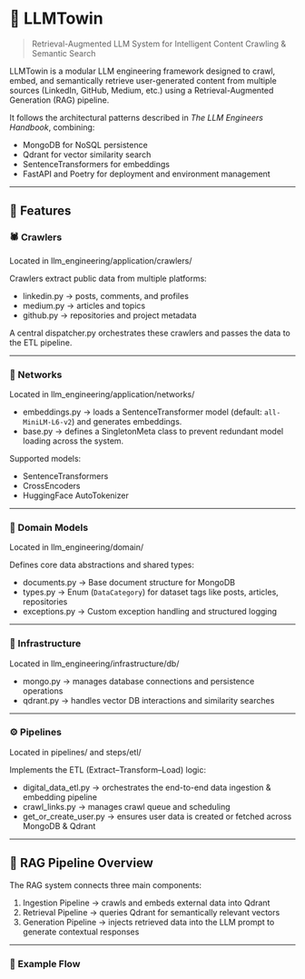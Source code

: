 # 🧠 LLMTowin  
> Retrieval-Augmented LLM System for Intelligent Content Crawling & Semantic Search

LLMTowin is a modular LLM engineering framework designed to crawl, embed, and semantically retrieve user-generated content from multiple sources (LinkedIn, GitHub, Medium, etc.) using a Retrieval-Augmented Generation (RAG) pipeline.  

It follows the architectural patterns described in *The LLM Engineers Handbook*, combining:
- MongoDB for NoSQL persistence  
- Qdrant for vector similarity search  
- SentenceTransformers for embeddings  
- FastAPI and Poetry for deployment and environment management  

---

## 🚀 Features

### 🕷️ Crawlers  
Located in llm_engineering/application/crawlers/  

Crawlers extract public data from multiple platforms:
- linkedin.py → posts, comments, and profiles  
- medium.py → articles and topics  
- github.py → repositories and project metadata  

A central dispatcher.py orchestrates these crawlers and passes the data to the ETL pipeline.

---

### 🧩 Networks  
Located in llm_engineering/application/networks/

- embeddings.py → loads a SentenceTransformer model (default: `all-MiniLM-L6-v2`) and generates embeddings.  
- base.py → defines a SingletonMeta class to prevent redundant model loading across the system.  

Supported models:
- SentenceTransformers  
- CrossEncoders  
- HuggingFace AutoTokenizer  

---

### 🧠 Domain Models  
Located in llm_engineering/domain/

Defines core data abstractions and shared types:
- documents.py → Base document structure for MongoDB  
- types.py → Enum (`DataCategory`) for dataset tags like posts, articles, repositories  
- exceptions.py → Custom exception handling and structured logging  

---

### 🧱 Infrastructure  
Located in llm_engineering/infrastructure/db/

- mongo.py → manages database connections and persistence operations  
- qdrant.py → handles vector DB interactions and similarity searches  

---

### ⚙️ Pipelines  
Located in pipelines/ and steps/etl/

Implements the ETL (Extract–Transform–Load) logic:  
- digital_data_etl.py → orchestrates the end-to-end data ingestion & embedding pipeline  
- crawl_links.py → manages crawl queue and scheduling  
- get_or_create_user.py → ensures user data is created or fetched across MongoDB & Qdrant  

---

## 🧬 RAG Pipeline Overview

The RAG system connects three main components:

1. Ingestion Pipeline → crawls and embeds external data into Qdrant  
2. Retrieval Pipeline → queries Qdrant for semantically relevant vectors  
3. Generation Pipeline → injects retrieved data into the LLM prompt to generate contextual responses  

---

### 🔄 Example Flow
